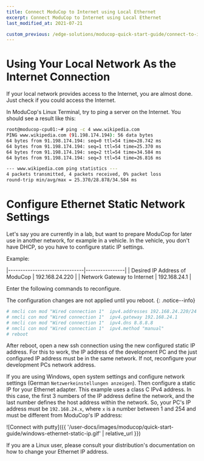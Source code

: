 ```yaml
---
title: Connect ModuCop to Internet using Local Ethernet
excerpt: Connect ModuCop to Internet using Local Ethernet
last_modified_at: 2021-07-21

custom_previous: /edge-solutions/moducop-quick-start-guide/connect-to-internet/
---
```

# Using Your Local Network As the Internet Connection
If your local network provides access to the Internet, you are almost done. Just check if you could access the Internet.

In ModuCop's Linux Terminal, try to ping a server on the Internet. You should see a result like this:
```bash
root@moducop-cpu01:~# ping -c 4 www.wikipedia.com
PING www.wikipedia.com (91.198.174.194): 56 data bytes
64 bytes from 91.198.174.194: seq=0 ttl=54 time=28.742 ms
64 bytes from 91.198.174.194: seq=1 ttl=54 time=25.370 ms
64 bytes from 91.198.174.194: seq=2 ttl=54 time=34.584 ms
64 bytes from 91.198.174.194: seq=3 ttl=54 time=26.816 ms

--- www.wikipedia.com ping statistics ---
4 packets transmitted, 4 packets received, 0% packet loss
round-trip min/avg/max = 25.370/28.878/34.584 ms
```

# Configure Ethernet Static Network Settings

Let's say you are currently in a lab, but want to prepare ModuCop for later use in another network, for example in a vehicle. In the vehicle, you don't have DHCP, so you have to configure static IP settings.

Example:

|-------------------------------|----------------|
| Desired IP Address of ModuCop | 192.168.24.220 |
| Network Gateway to Internet   | 192.168.24.1   |

Enter the following commands to reconfigure.

The configuration changes are not applied until you reboot.
{: .notice--info}

```bash
# nmcli con mod "Wired connection 1"  ipv4.addresses 192.168.24.220/24
# nmcli con mod "Wired connection 1"  ipv4.gateway 192.168.24.1
# nmcli con mod "Wired connection 1"  ipv4.dns 8.8.8.8
# nmcli con mod "Wired connection 1"  ipv4.method "manual"
# reboot
```
After reboot, open a new ssh connection using the new configured static IP address. For this to work, the IP address of the development PC and the just configured IP address must be in the same network. If not, reconfigure your development PCs network address.

If you are using Windows, open system settings and configure network settings (German `Netzwerkeinstellungen anzeigen`). Then configure a static IP for your Ethernet adapter. This example uses a class C IPv4 address. In this case, the first 3 numbers of the IP address define the network, and the last number defines the host address within the network. So, your PC's IP address must be `192.168.24.x`, where `x` is a number between 1 and 254 and must be different from ModuCop's IP address:

![Connect with putty]({{ '/user-docs/images/moducop/quick-start-guide/windows-ethernet-static-ip.gif' | relative_url }})

If you are a Linux user, please consult your distribution's documentation on how to change your Ethernet IP address.
